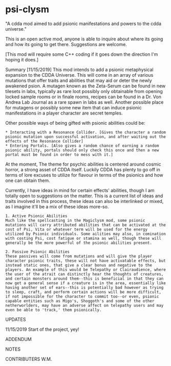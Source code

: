 # psi-clysm
"A cdda mod aimed to add psionic manifestations and powers to the cdda universe."

This is an open active mod, anyone is able to inquire about where its going and how its going to get there. Suggestions are welcome.

[This mod will require some C++ coding if it goes down the direction I'm hoping it does.]

Summary [11/15/2019]
This mod intends to add a psionic metaphysical expansion to the CDDA Universe. This will come in an array of various mutations that offer traits and abilities that may aid or deter the newly awakened psion. A mutagen known as the Zeta-Serum can be found in new tilesets in labs, typically as rare loot possibly only obtainable from opening locked sample rooms or in finale rooms, recipes can be found in a Dr. Von Andrea Lab Journal as a rare spawn in labs as well. Another possible place for mutagens or possibly some new item that can induce psionic manifestations in a player character are secret temples. 

Other possible ways of being gifted with psionic abilities could be:

	* Interacting with a Resonance Collider. [Gives the character a random psionic mutation upon successful activation, and after waiting out the effects of the Resonance Collider]
	* Entering Portals. [Also gives a random chance of earning a random psionic ability, portals should only check this once and then a new portal must be found in order to mess with it.]	  
At the moment, The theme for psychic abilities is centered around cosmic horror, a strong asset of CDDA itself. Luckily CDDA has plenty to go off in terms of lore excuses to utilize for flavour in terms of the psionics and how one can obtain them.

Currently, I have ideas in mind for certain effects' abilities, though I am totally open to suggestions on the matter. This is a current list of ideas and traits involved in this process, these ideas can also be interlinked or mixed, as I imagine it'll be a mix of these ideas more-so.

	1. Active Psionic Abilities 
	Much like the spellcasting in the Magiclysm mod, some psionic mutations will carry attributed abilities that can be activated at the cost of Psi, Vita or whatever term will be used for the energy utilized by Psionic individuals. Some ailities may also, in comination with costing Psi, cost fatigue or stamina as well, though these will generally be the more powerful of the psionic abilities present.
	
	2. Passive Psionic Abilities
	These passives will come from mutations and will give the player character psionic traits, these will not have activatable effects, but instead static ones, that give a clear bonus and negative to the players. An example of this would be Telepathy or Clairaudience, where the user of the atrait can distinctly hear the thoughts of creatures, and certain monsters around them--this is beneficial in that they can now get a general sense if a creature is in the area, essentially like having another set of ears--this is potentially bad however as trying to sleep, craft, and perform certain actions will be more difficult, if not impossible for the character to commit too--or even, psionic capable entities such as Migo's, Shoggoth's and some of the other netherworlders, may have an adverse affect on telepathy users and may even be able to 'track,' them psionically.


UPDATES

11/15/2019
Start of the project, yey!

ADDENDUM

NOTES

CONTRIBUTERS
W.M.
